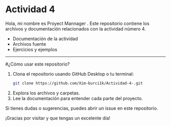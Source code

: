 # Actividad 4


Hola, mi nombre es Proyect Mannager . Este repositorio contiene los archivos y documentación relacionados con la actividad número 4.


- Documentación de la actividad
- Archivos fuente
- Ejercicios y ejemplos

---

#¿Cómo usar este repositorio?

1. Clona el repositorio usando GitHub Desktop o tu terminal:
   ```bash
   git clone https://github.com/Xim-burci1k/Actividad-4-.git
   ```
2. Explora los archivos y carpetas.
3. Lee la documentación para entender cada parte del proyecto.

Si tienes dudas o sugerencias, puedes abrir un issue en este repositorio.

¡Gracias por visitar y que tengas un excelente día!
